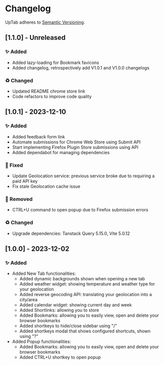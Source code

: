 # Changelog

UpTab adheres to [Semantic Versioning](https://semver.org/spec/v2.0.0.html).

## [1.1.0] - Unreleased

### ✨ Added

- Added lazy-loading for Bookmark favicons
- Added changelog, retrospectively add V1.0.1 and V1.0.0 changelogs

### ♻️ Changed

- Updated README chrome store link
- Code refactors to improve code quality

## [1.0.1] - 2023-12-10

### ✨ Added

- Added feedback form link
- Automate submissions for Chrome Web Store using Submit API
- Start implementing Firefox Plugin Store submissions using API
- Added dependabot for managing dependencies

### 🐛 Fixed

- Update Geolocation service: previous service broke due to requiring a paid API key
- Fix stale Geolocation cache issue

### 🧹 Removed

- CTRL+U command to open popup due to Firefox submission errors

### ♻️ Changed

- Upgrade dependencies: Tanstack Query 5.15.0, Vite 5.0.12

## [1.0.0] - 2023-12-02

### ✨ Added

- Added New Tab functionalities:
  - Added dynamic backgrounds shown when opening a new tab
  - Added weather widget: showing temperature and weather type for your geolocation
  - Added reverse geocoding API: translating your geolocation into a city/area
  - Added calendar widget: showing current day and week
  - Added Shortlinks: allowing you to store
  - Added Bookmarks: allowing you to easily view, open and delete your browser bookmarks
  - Added shortkeys to hide/close sidebar using "/"
  - Added shortkeys modal that shows configured shortcuts, shown using "?"
- Added Popup functionalities:
  - Added Bookmarks: allowing you to easily view, open and delete your browser bookmarks
  - Added CTRL+U shortkey to open popup
